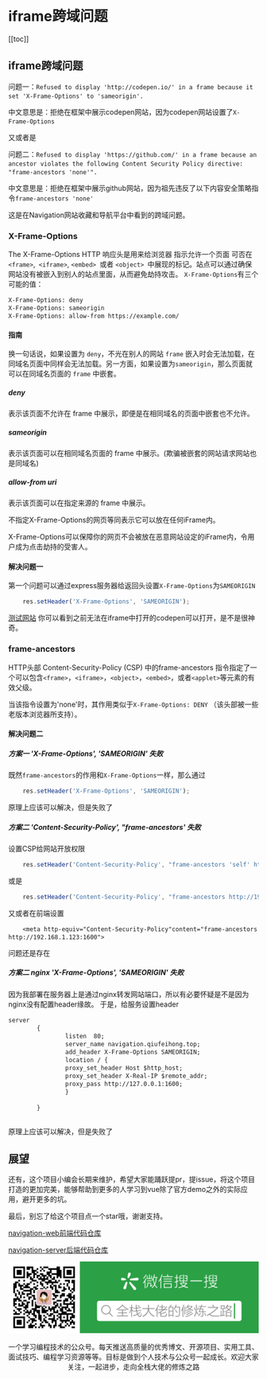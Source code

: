 # iframe跨域问题
 [[toc]]
## iframe跨域问题
问题一：`Refused to display 'http://codepen.io/' in a frame because it set 'X-Frame-Options' to 'sameorigin'.`

中文意思是：拒绝在框架中展示codepen网站，因为codepen网站设置了`X-Frame-Options`

又或者是

问题二：`Refused to display 'https://github.com/' in a frame because an ancestor violates the following Content Security Policy directive: "frame-ancestors 'none'".`

中文意思是：拒绝在框架中展示github网站，因为祖先违反了以下内容安全策略指令`frame-ancestors 'none'`

这是在Navigation网站收藏和导航平台中看到的跨域问题。

### X-Frame-Options
The X-Frame-Options HTTP 响应头是用来给浏览器 指示允许一个页面 可否在 `<frame>`,` <iframe>`, `<embed> `或者 `<object> `中展现的标记。站点可以通过确保网站没有被嵌入到别人的站点里面，从而避免劫持攻击。
`X-Frame-Options`有三个可能的值：
```
X-Frame-Options: deny
X-Frame-Options: sameorigin
X-Frame-Options: allow-from https://example.com/
```
#### 指南

换一句话说，如果设置为 `deny`，不光在别人的网站 `frame` 嵌入时会无法加载，在同域名页面中同样会无法加载。另一方面，如果设置为`sameorigin`，那么页面就可以在同域名页面的 `frame` 中嵌套。

##### deny
表示该页面不允许在 frame 中展示，即便是在相同域名的页面中嵌套也不允许。
##### sameorigin
表示该页面可以在相同域名页面的 frame 中展示。(欺骗被嵌套的网站请求网站也是同域名)
##### allow-from uri
表示该页面可以在指定来源的 frame 中展示。

不指定X-Frame-Options的网页等同表示它可以放在任何iFrame内。

X-Frame-Options可以保障你的网页不会被放在恶意网站设定的iFrame内，令用户成为点击劫持的受害人。

#### 解决问题一
第一个问题可以通过express服务器给返回头设置`X-Frame-Options`为`SAMEORIGIN`
```js
    res.setHeader('X-Frame-Options', 'SAMEORIGIN');
```

[测试网站](http://navigation.qiufeihong.top/#/iframeNav?website=http%3A%2F%2Fcodepen.io%2F)
你可以看到之前无法在iframe中打开的codepen可以打开，是不是很神奇。

### frame-ancestors
HTTP头部 Content-Security-Policy (CSP) 中的frame-ancestors 指令指定了一个可以包含`<frame>`，`<iframe>`，`<object>`，`<embed>`，或者`<applet>`等元素的有效父级。

当该指令设置为'none'时，其作用类似于`X-Frame-Options: DENY` （该头部被一些老版本浏览器所支持）。

#### 解决问题二
##### 方案一 'X-Frame-Options', 'SAMEORIGIN' 失败
既然`frame-ancestors`的作用和`X-Frame-Options`一样，那么通过
```js
    res.setHeader('X-Frame-Options', 'SAMEORIGIN');
```
原理上应该可以解决，但是失败了

##### 方案二 'Content-Security-Policy', "frame-ancestors' 失败
设置CSP给网站开放权限
```js
    res.setHeader('Content-Security-Policy', "frame-ancestors 'self' http://192.168.1.123:1600");
```
或是
```js
    res.setHeader('Content-Security-Policy', "frame-ancestors http://192.168.1.123:1600");
```
又或者在前端设置
```
    <meta http-equiv="Content-Security-Policy"content="frame-ancestors http://192.168.1.123:1600">
```

问题还是存在
##### 方案二 nginx 'X-Frame-Options', 'SAMEORIGIN' 失败
因为我部署在服务器上是通过nginx转发网站端口，所以有必要怀疑是不是因为nginx没有配置header缘故。
于是，给服务设置header
```
server
        {
                listen  80;
                server_name navigation.qiufeihong.top;
                add_header X-Frame-Options SAMEORIGIN;
                location / {
                proxy_set_header Host $http_host;
                proxy_set_header X-Real-IP $remote_addr;
                proxy_pass http://127.0.0.1:1600;
                }

        }
             
```
原理上应该可以解决，但是失败了

## 展望
还有，这个项目小编会长期来维护，希望大家能踊跃提pr，提issue，将这个项目打造的更加完美，能够帮助到更多的人学习到vue除了官方demo之外的实际应用，避开更多的坑。

最后，别忘了给这个项目点一个star哦，谢谢支持。

[navigation-web前端代码仓库](https://github.com/qiufeihong2018/navigation-web)

[navigation-server后端代码仓库](https://github.com/qiufeihong2018/navigation-server)

![](../public/微信公众号.png)

一个学习编程技术的公众号。每天推送高质量的优秀博文、开源项目、实用工具、面试技巧、编程学习资源等等。目标是做到个人技术与公众号一起成长。欢迎大家关注，一起进步，走向全栈大佬的修炼之路

<style scoped>
    p:nth-last-child(2) {
        text-align: center
    }
</style>